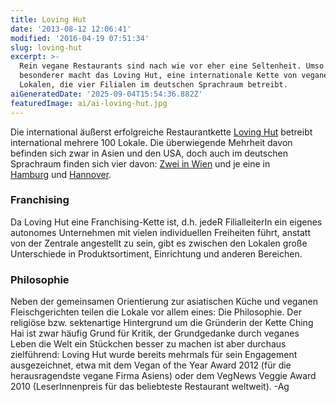 ```yaml
---
title: Loving Hut
date: '2013-08-12 12:06:41'
modified: '2016-04-19 07:51:34'
slug: loving-hut
excerpt: >-
  Rein vegane Restaurants sind nach wie vor eher eine Seltenheit. Umso
  besonderer macht das Loving Hut, eine internationale Kette von veganen
  Lokalen, die vier Filialen im deutschen Sprachraum betreibt.
aiGeneratedDate: '2025-09-04T15:54:36.882Z'
featuredImage: ai/ai-loving-hut.jpg
---
```


Die international äußerst erfolgreiche Restaurantkette [Loving Hut](http://lovinghut.com/) betreibt international mehrere 100 Lokale. Die überwiegende Mehrheit davon befinden sich zwar in Asien und den USA, doch auch im deutschen Sprachraum finden sich vier davon: [Zwei in Wien](https://www.veganblatt.com/loving-hut-wien) und je eine in [Hamburg]( http://www.lovinghut.de/hamburg/index.html) und [Hannover](http://www.lovinghut.de/hannover/index.html).

### Franchising

Da Loving Hut eine Franchising-Kette ist, d.h. jedeR FilialleiterIn ein eigenes autonomes Unternehmen mit vielen individuellen Freiheiten führt, anstatt von der Zentrale angestellt zu sein, gibt es zwischen den Lokalen große Unterschiede in Produktsortiment, Einrichtung und anderen Bereichen.

### Philosophie

Neben der gemeinsamen Orientierung zur asiatischen Küche und veganen Fleischgerichten teilen die Lokale vor allem eines: Die Philosophie. Der religiöse bzw. sektenartige Hintergrund um die Gründerin der Kette Ching Hai ist zwar häufig Grund für Kritik, der Grundgedanke durch veganes Leben die Welt ein Stückchen besser zu machen ist aber durchaus zielführend: Loving Hut wurde bereits mehrmals für sein Engagement ausgezeichnet, etwa mit dem Vegan of the Year Award 2012 (für die herausragendste vegane Firma Asiens) oder dem VegNews Veggie Award 2010 (LeserInnenpreis für das beliebteste Restaurant weltweit). -Ag
